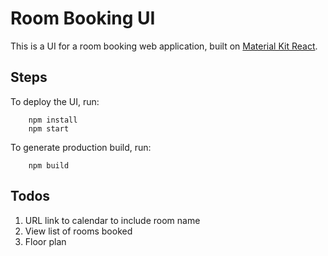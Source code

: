 # Room Booking UI

This is a UI for a room booking web application, built on [Material Kit React](https://demos.creative-tim.com/material-kit-react/#/?ref=mkr-readme). 

## Steps
To deploy the UI, run:
```
    npm install
    npm start
```
To generate production build, run:
```
    npm build
```
## Todos

1. URL link to calendar to include room name
2. View list of rooms booked
3. Floor plan
